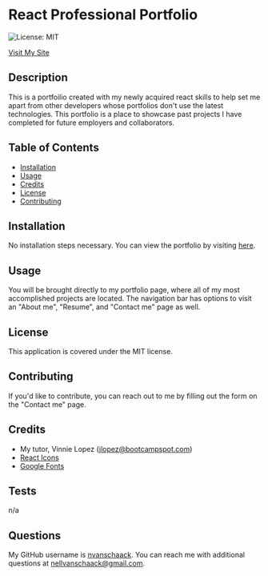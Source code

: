 # React Professional Portfolio
  ![License: MIT](https://img.shields.io/badge/License-MIT-yellow.svg)
  
  [Visit My Site](https://symphonious-pavlova-a0bcbe.netlify.app/)

## Description
This is a portfoilio created with my newly acquired react skills to help set me apart from other developers whose portfolios don't use the latest technologies. This portfolio is a place to showcase past projects I have completed for future employers and collaborators.

## Table of Contents 
- [Installation](#installation)
- [Usage](#usage)
- [Credits](#credits)
- [License](#license)
- [Contributing](#contributing)

## Installation
No installation steps necessary. You can view the portfolio by visiting [here](https://symphonious-pavlova-a0bcbe.netlify.app/).

## Usage
You will be brought directly to my portfolio page, where all of my most accomplished projects are located. The navigation bar has options to visit an "About me", "Resume", and "Contact me" page as well.

## License
  
  This application is covered under the MIT license.

## Contributing

If you'd like to contribute, you can reach out to me by filling out the form on the "Contact me" page.

## Credits

- My tutor, Vinnie Lopez (jlopez@bootcampspot.com)
- [React Icons](https://react-icons.github.io/react-icons/)
- [Google Fonts](https://fonts.google.com/selection/embed)

## Tests

n/a

## Questions

My GitHub username is [nvanschaack](https://github.com/nvanschaack).
You can reach me with additional questions at nellvanschaack@gmail.com.